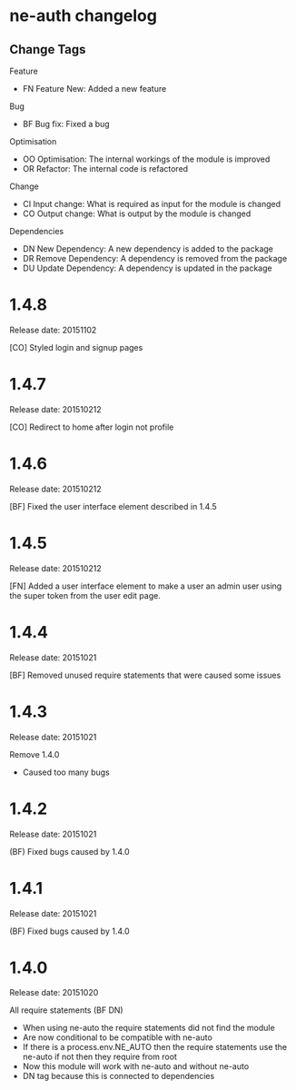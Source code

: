 # ne-auth changelog

## Change Tags

Feature
- FN Feature New: Added a new feature

Bug
- BF Bug fix: Fixed a bug

Optimisation
- OO Optimisation: The internal workings of the module is improved 
- OR Refactor: The internal code is refactored

Change
- CI Input change: What is required as input for the module is changed
- CO Output change: What is output by the module is changed

Dependencies
- DN New Dependency: A new dependency is added to the package
- DR Remove Dependency: A  dependency is removed from the package
- DU Update Dependency: A dependency is updated in the package


# 1.4.8

Release date: 20151102

[CO] Styled login and signup pages


# 1.4.7

Release date: 201510212

[CO]
Redirect to home after login not profile

# 1.4.6

Release date: 201510212

[BF]
Fixed the user interface element described in 1.4.5


# 1.4.5

Release date: 201510212

[FN]
Added a user interface element to make a user an admin user using the super token from the user edit page.


# 1.4.4

Release date: 20151021 

[BF]
Removed unused require statements that were caused some issues



# 1.4.3

Release date: 20151021 

Remove 1.4.0
- Caused too many bugs


# 1.4.2

Release date: 20151021 

(BF)
Fixed bugs caused by 1.4.0


# 1.4.1

Release date: 20151021

(BF)
Fixed bugs caused by 1.4.0

# 1.4.0

Release date: 20151020

All require statements (BF DN)
- When using ne-auto the require statements did not find the module
- Are now conditional to be compatible with ne-auto
- If there is a process.env.NE_AUTO then the require statements use the ne-auto if not then they require from root
- Now this module will work with ne-auto and without ne-auto
- DN tag because this is connected to dependencies 